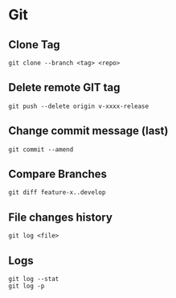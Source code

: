 # Git

## Clone Tag

```
git clone --branch <tag> <repo>
```

## Delete remote GIT tag

```
git push --delete origin v-xxxx-release
```

## Change commit message (last)

```
git commit --amend
```

## Compare Branches

```
git diff feature-x..develop
```

## File changes history

```
git log <file>
```

## Logs

```
git log --stat
git log -p
```
